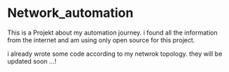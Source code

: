 # Network_automation

This is a Projekt about my automation journey. i found all the information from the internet and am using only open source for this project.


i already wrote some code according to my netwrok topology. they will be updated soon ...!
